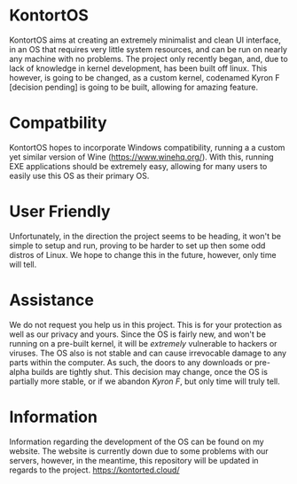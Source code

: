 # KontortOS
KontortOS aims at creating an extremely minimalist and clean UI interface, in an OS that requires very little system resources, and can be run on nearly any machine with no problems. The project only recently began, and, due to lack of knowledge in kernel development, has been built off linux. This however, is going to be changed, as a custom kernel, codenamed Kyron F [decision pending] is going to be built, allowing for amazing feature. 
# Compatbility
KontortOS hopes to incorporate Windows compatibility, running a a custom yet similar version of Wine (https://www.winehq.org/). With this, running EXE applications should be extremely easy, allowing for many users to easily use this OS as their primary OS. 
# User Friendly
Unfortunately, in the direction the project seems to be heading, it won't be simple to setup and run, proving to be harder to set up then some odd distros of Linux. We hope to change this in the future, however, only time will tell.
# Assistance
We do not request you help us in this project. This is for your protection as well as our privacy and yours. Since the OS is fairly new, and won't be running on a pre-built kernel, it will be *extremely* vulnerable to hackers or viruses. The OS also is not stable and can cause irrevocable damage to any parts within the computer. As such, the doors to any downloads or pre-alpha builds are tightly shut. This decision may change, once the OS is partially more stable, or if we abandon *Kyron F*, but only time will truly tell.
# Information
Information regarding the development of the OS can be found on my website. The website is currently down due to some problems with our servers, however, in the meantime, this repository will be updated in regards to the project.
https://kontorted.cloud/
